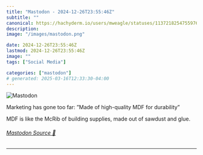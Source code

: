 ```yaml
---
title: "Mastodon - 2024-12-26T23:55:46Z"
subtitle: ""
canonical: https://hachyderm.io/users/mweagle/statuses/113721825475597614
description:
image: "/images/mastodon.png"

date: 2024-12-26T23:55:46Z
lastmod: 2024-12-26T23:55:46Z
image: ""
tags: ["Social Media"]

categories: ["mastodon"]
# generated: 2025-03-16T12:33:30-04:00
---
```

![Mastodon](/images/mastodon.png)

<p>Marketing has gone too far: ”Made of high-quality MDF for durability”</p><p>MDF is like the McRib of building supplies, made out of sawdust and glue.</p>


###### [Mastodon Source 🐘](https://hachyderm.io/@mweagle/113721825475597614)

___
